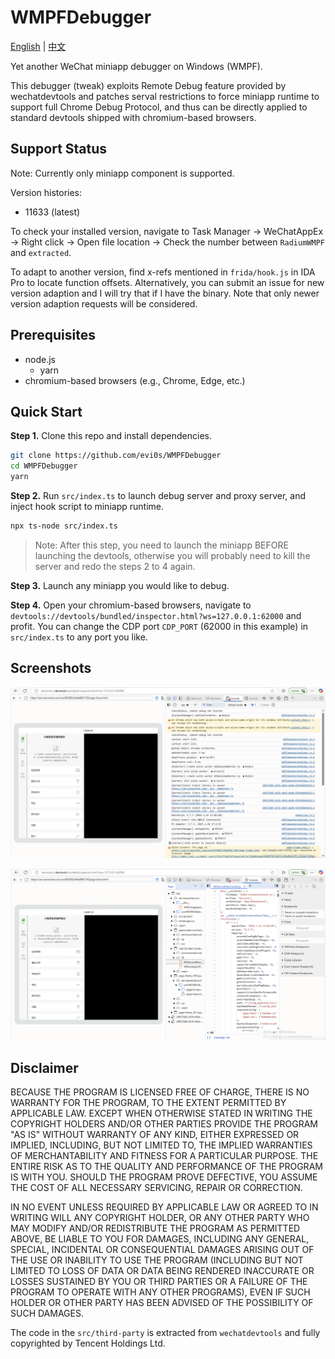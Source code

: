 # WMPFDebugger

[English](README.md) | [中文](README.zh.md)

Yet another WeChat miniapp debugger on Windows (WMPF).

This debugger (tweak) exploits Remote Debug feature provided by wechatdevtools and patches serval restrictions to force miniapp runtime to support full Chrome Debug Protocol, and thus can be directly applied to standard devtools shipped with chromium-based browsers.


## Support Status

Note: Currently only miniapp component is supported.

Version histories:

* 11633 (latest)

To check your installed version, navigate to Task Manager -> WeChatAppEx -> Right click -> Open file location -> Check the number between `RadiumWMPF` and `extracted`.

To adapt to another version, find x-refs mentioned in `frida/hook.js` in IDA Pro to locate function offsets. Alternatively, you can submit an issue for new version adaption and I will try that if I have the binary. Note that only newer version adaption requests will be considered.


## Prerequisites

* node.js
    - yarn
* chromium-based browsers (e.g., Chrome, Edge, etc.)

## Quick Start

**Step 1.** Clone this repo and install dependencies.

```bash
git clone https://github.com/evi0s/WMPFDebugger
cd WMPFDebugger
yarn
```

**Step 2.** Run `src/index.ts` to launch debug server and proxy server, and inject hook script to miniapp runtime.

```bash
npx ts-node src/index.ts
```

> Note: After this step, you need to launch the miniapp BEFORE launching the devtools, otherwise you will probably need to kill the server and redo the steps 2 to 4 again.

**Step 3.** Launch any miniapp you would like to debug.

**Step 4.** Open your chromium-based browsers, navigate to `devtools://devtools/bundled/inspector.html?ws=127.0.0.1:62000` and profit. You can change the CDP port `CDP_PORT` (62000 in this example) in `src/index.ts` to any port you like.

## Screenshots

![Console in DevTools](screenshots/console.png)

![Sources in DevTools](screenshots/sources.png)

## Disclaimer

BECAUSE THE PROGRAM IS LICENSED FREE OF CHARGE, THERE IS NO WARRANTY FOR THE PROGRAM, TO THE EXTENT PERMITTED BY APPLICABLE LAW.  EXCEPT WHEN OTHERWISE STATED IN WRITING THE COPYRIGHT HOLDERS AND/OR OTHER PARTIES PROVIDE THE PROGRAM "AS IS" WITHOUT WARRANTY OF ANY KIND, EITHER EXPRESSED OR IMPLIED, INCLUDING, BUT NOT LIMITED TO, THE IMPLIED WARRANTIES OF MERCHANTABILITY AND FITNESS FOR A PARTICULAR PURPOSE.  THE ENTIRE RISK AS TO THE QUALITY AND PERFORMANCE OF THE PROGRAM IS WITH YOU.  SHOULD THE PROGRAM PROVE DEFECTIVE, YOU ASSUME THE COST OF ALL NECESSARY SERVICING, REPAIR OR CORRECTION.

IN NO EVENT UNLESS REQUIRED BY APPLICABLE LAW OR AGREED TO IN WRITING WILL ANY COPYRIGHT HOLDER, OR ANY OTHER PARTY WHO MAY MODIFY AND/OR REDISTRIBUTE THE PROGRAM AS PERMITTED ABOVE, BE LIABLE TO YOU FOR DAMAGES, INCLUDING ANY GENERAL, SPECIAL, INCIDENTAL OR CONSEQUENTIAL DAMAGES ARISING OUT OF THE USE OR INABILITY TO USE THE PROGRAM (INCLUDING BUT NOT LIMITED TO LOSS OF DATA OR DATA BEING RENDERED INACCURATE OR LOSSES SUSTAINED BY YOU OR THIRD PARTIES OR A FAILURE OF THE PROGRAM TO OPERATE WITH ANY OTHER PROGRAMS), EVEN IF SUCH HOLDER OR OTHER PARTY HAS BEEN ADVISED OF THE POSSIBILITY OF SUCH DAMAGES.

The code in the `src/third-party` is extracted from `wechatdevtools` and fully copyrighted by Tencent Holdings Ltd.


